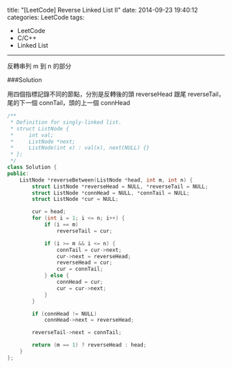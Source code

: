 title: "[LeetCode] Reverse Linked List II"
date: 2014-09-23 19:40:12
categories: LeetCode
tags:
- LeetCode
- C/C++
- Linked List
---
反轉串列 m 到 n 的部分

<!-- more -->

###Solution

用四個指標記錄不同的節點，分別是反轉後的頭 reverseHead 跟尾 reverseTail，尾的下一個 connTail，頭的上一個 connHead

``` c++
/**
 * Definition for singly-linked list.
 * struct ListNode {
 *     int val;
 *     ListNode *next;
 *     ListNode(int x) : val(x), next(NULL) {}
 * };
 */
class Solution {
public:
    ListNode *reverseBetween(ListNode *head, int m, int n) {
        struct ListNode *reverseHead = NULL, *reverseTail = NULL;
        struct ListNode *connHead = NULL, *connTail = NULL;
        struct ListNode *cur = NULL;

        cur = head;
        for (int i = 1; i <= n; i++) {
            if (i == m)
                reverseTail = cur;

            if (i >= m && i <= n) {
                connTail = cur->next;
                cur->next = reverseHead;
                reverseHead = cur;
                cur = connTail;
            } else {
                connHead = cur;
                cur = cur->next;
            }
        }

        if (connHead != NULL)
            connHead->next = reverseHead;

        reverseTail->next = connTail;

        return (m == 1) ? reverseHead : head;
    }
};
```
